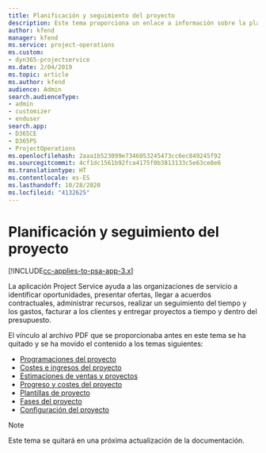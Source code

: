 ```yaml
---
title: Planificación y seguimiento del proyecto
description: Este tema proporciona un enlace a información sobre la planificación y el seguimiento en Project Service Automation.
author: kfend
manager: kfend
ms.service: project-operations
ms.custom:
- dyn365-projectservice
ms.date: 2/04/2019
ms.topic: article
ms.author: kfend
audience: Admin
search.audienceType:
- admin
- customizer
- enduser
search.app:
- D365CE
- D365PS
- ProjectOperations
ms.openlocfilehash: 2aaa1b523099e7346053245473cc6ec849245f92
ms.sourcegitcommit: 4cf1dc1561b92fca4175f0b3813133c5e63ce8e6
ms.translationtype: HT
ms.contentlocale: es-ES
ms.lasthandoff: 10/28/2020
ms.locfileid: "4132625"
---
```

# <a name="project-planning-and-tracking"></a>Planificación y seguimiento del proyecto

[!INCLUDE[cc-applies-to-psa-app-3.x](../../includes/cc-applies-to-psa-app-3x.md)]

La aplicación Project Service ayuda a las organizaciones de servicio a identificar oportunidades, presentar ofertas, llegar a acuerdos contractuales, administrar recursos, realizar un seguimiento del tiempo y los gastos, facturar a los clientes y entregar proyectos a tiempo y dentro del presupuesto. 

El vínculo al archivo PDF que se proporcionaba antes en este tema se ha quitado y se ha movido el contenido a los temas siguientes:

- [Programaciones del proyecto](../project-creating.md)
- [Costes e ingresos del proyecto](../project-estimating.md)
- [Estimaciones de ventas y proyectos](../project-leveraging.md)
- [Progreso y costes del proyecto](../project-tracking.md)
- [Plantillas de proyecto](../project-templates.md)
- [Fases del proyecto](../project-stages.md)
- [Configuración del proyecto](../project-settings.md)

> [!NOTE]
> Este tema se quitará en una próxima actualización de la documentación. 
